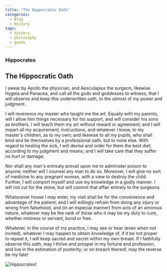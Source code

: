 ```yaml
---
title: "The Hippocratic Oath"
categories:
  - Blog
  - History
tags:
  - history
  - philosophy
  - quote
---
```


### Hippocrates

## The Hippocratic Oath

I swear by Apollo the physician, and Aesculapius the surgeon, likewise Hygeia and Panacea, and call all the gods and goddesses to witness, that I will observe and keep this underwritten oath, to the utmost of my power and judgment.

I will reverence my master who taught me the art. Equally with my parents, will I allow him things necessary for his support, and will consider his sons as brothers. I will teach them my art without reward or agreement; and I will impart all my acquirement, instructions, and whatever I know, to my master's children, as to my own; and likewise to all my pupils, who shall bind and tie themselves by a professional oath, but to none else.
With regard to healing the sick, I will devise and order for them the best diet, according to my judgment and means; and I will take care that they suffer no hurt or damage.

Nor shall any man's entreaty prevail upon me to administer poison to anyone; neither will I counsel any man to do so. Moreover, I will give no sort of medicine to any pregnant woman, with a view to destroy the child.
Further, I will comport myself and use my knowledge in a godly manner.
I will not cut for the stone, but will commit that affair entirely to the surgeons.

Whatsoever house I may enter, my visit shall be for the convenience and advantage of the patient; and I will willingly refrain from doing any injury or wrong from falsehood, and (in an especial manner) from acts of an amorous nature, whatever may be the rank of those who it may be my duty to cure, whether mistress or servant, bond or free.

Whatever, in the course of my practice, I may see or hear (even when not invited), whatever I may happen to obtain knowledge of, if it be not proper to repeat it, I will keep sacred and secret within my own breast.
If I faithfully observe this oath, may I thrive and prosper in my fortune and profession, and live in the estimation of posterity; or on breach thereof, may the reverse be my fate!

![Hippocrates!](https://rdl.ink/render/https%3A%2F%2Fupload.wikimedia.org%2Fwikipedia%2Fcommons%2Fthumb%2F7%2F7c%2FHippocrates.jpg%2F440px-Hippocrates.jpg?mode=crop&width=128&height=96&dpr=2
 "Hippocrates")

